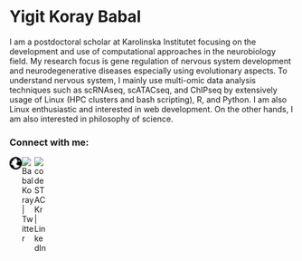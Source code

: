 # Yigit Koray Babal

I am a postdoctoral scholar at Karolinska Institutet focusing on the development and use of computational approaches in the neurobiology field. My research focus is gene regulation of nervous system development and neurodegenerative diseases especially using evolutionary aspects. To understand nervous system, I mainly use multi-omic data analysis techniques such as scRNAseq, scATACseq, and ChIPseq by extensively usage of Linux (HPC clusters and bash scripting), R, and Python. I am also Linux enthusiastic and interested in web development. On the other hands, I am also interested in philosophy of science.

### Connect with me:

[<img align="left" alt="yigitbabal.xyz" width="22px" src="https://raw.githubusercontent.com/iconic/open-iconic/master/svg/globe.svg" />](https://yigitbabal.github.io/)
[<img align="left" alt="BabalKoray | Twitter" width="22px" src="https://cdn.jsdelivr.net/npm/simple-icons@v3/icons/twitter.svg" />](https://twitter.com/BabalKoray)
[<img align="left" alt="codeSTACKr | LinkedIn" width="22px" src="https://cdn.jsdelivr.net/npm/simple-icons@v3/icons/linkedin.svg" />](https://www.linkedin.com/in/yigit-koray-babal-b76317137/)
<br />
<br />

